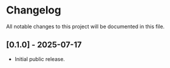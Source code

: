# Changelog

All notable changes to this project will be documented in this file.

## [0.1.0] - 2025-07-17
- Initial public release.
